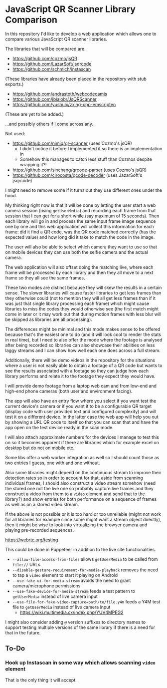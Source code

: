 #  JavaScript QR Scanner Library Comparison

In this repository I'd like to develop a web application which allows one to compare various
JavaScript QR scanner libraries.

The libraries that will be compared are:

- https://github.com/cozmo/jsQR
- https://github.com/LazarSoft/jsqrcode
- https://github.com/schmich/instascan

(These libraries have already been placed in the repository with stub exports.)

- https://github.com/andrastoth/webcodecamjs
- https://github.com/jbialobr/JsQRScanner
- https://github.com/yushulx/zxing-cpp-emscripten

(These are yet to be added.)

…and possibly others if I come across any.

Not used:

- https://github.com/nimiq/qr-scanner (uses Cozmo's jsQR)
  - I didn't notice it before I implemented it so there is an implementation in
  - Somehow this manages to catch less stuff than Cozmos despite wrapping it?!
- https://github.com/sinchang/qrcode-parser (uses Cozmo's jsQR)
- https://github.com/cirocosta/qcode-decoder (uses JazarSoft's jsqrcode)

I might need to remove some if it turns out they use different ones under the hood.

My thinking right now is that it will be done by letting the user start a web camera session
(using `getUserMedia`) and recording each frame from that session that I can get for a short
while (say maximum of 15 seconds). Then each library will go in and process the same input
frame image sequence one by one and this web application will collect this information for
each frame: did it find a QR code, was the QR code matched correctly (has the expected value)
and how long did it take to match the code in the image.

The user will also be able to select which camera they want to use so that on mobile devices
they can use both the selfie camera and the actual camera.

The web application will also offset doing the matching live, where each frame will be processed
by each library and then they all move to a next frame so they all see the same frames.

These two modes are distinct because they will skew the results in a certain sense. The slower
libraries will cause faster libraries to get less frames than they otherwise could (not to
mention they will all get less frames than if it was just that single library processing each
frame) which might cause libraries to miss the codes they would otherwise see (the first match
might come in later or it may work out that during motion frames with less blur will be skipped
as libraries are all processing).

The differences might be minimal and this mode makes sense to be offered because that's the
easiest one to do (and it will look cool to render the stats in real time), but I need to
also offer the mode where the footage is analysed after being recorded so libraries can also
showcase their abilities on less laggy streams and I can show how well each one does across a
full stream.

Additionally, there will be demo videos in the repository for the situations where a user is
not easily able to obtain a footage of a QR code but wants to see the results associated with
a footage so they can judge how each library performs and relate it to the footage they expect
they would have.

I will provide demo footage from a laptop web cam and from low-end and high-end phone cameras
(both user and environment facing).

The app will also have an entry flow where you select if you want test the current device's
camera or if you want it to be a configurable QR target (display code with user provided text
and configured complexity) and will test it on a different device. In the latter case the web
app will help you out by showing a URL QR code to itself so that you can scan that and have
the app open on the test device ready in the scan mode.

I will also attach approximate numbers for the devices I manage to test this on so it becomes
apparent if there are libraries which for example excel on desktop but do not on mobile etc.

Some libs offer a web worker integration as well so I should count those as two
entries I guess, one with and one without.

Also some libraries might depend on the continuous stream to improve their detection
rates so in order to account for that, aside from scanning individual frames,
I should also construct a video stream somehow (need the stored one not the live
one so probably capture live frames and they construct a video from them to a
`video` element and send that to the library?) and show entries for both performance
on a sequence of frames as well as on a stored video stream.

If the above is not possible or it is too hard or too unreliable (might not work
for all libraries for example since some might want a stream object directly),
then it might be wise to look into virtualizing the browser camera and playing
pre-recorded sequences.

https://webrtc.org/testing

This could be done in Puppeteer in addition to the live site functionalities.

- `--allow-file-access-from-files` allows `getUserMedia` to be called from `file://` URLs
- `--disable-gesture-requirement-for-media-playback` removes the need to tap a `video` element to start it playing on Android
- `--use-fake-ui-for-media-stream` avoids the need to grant camera/microphone permissions
- `--use-fake-device-for-media-stream` feeds a test pattern to `getUserMedia` instead of live camera input
- `--use-file-for-fake-video-capture=path/to/file.y4m` feeds a Y4M test file to `getUserMedia` instead of live camera input
  - https://wiki.multimedia.cx/index.php/YUV4MPEG2

I might also consider adding `@` version suffixes to directory names to support
testing multiple versions of the same library if there is a need for that in the
future.

## To-Do

### Hook up Instascan in some way which allows scanning `video` element

That is the only thing it will accept.
